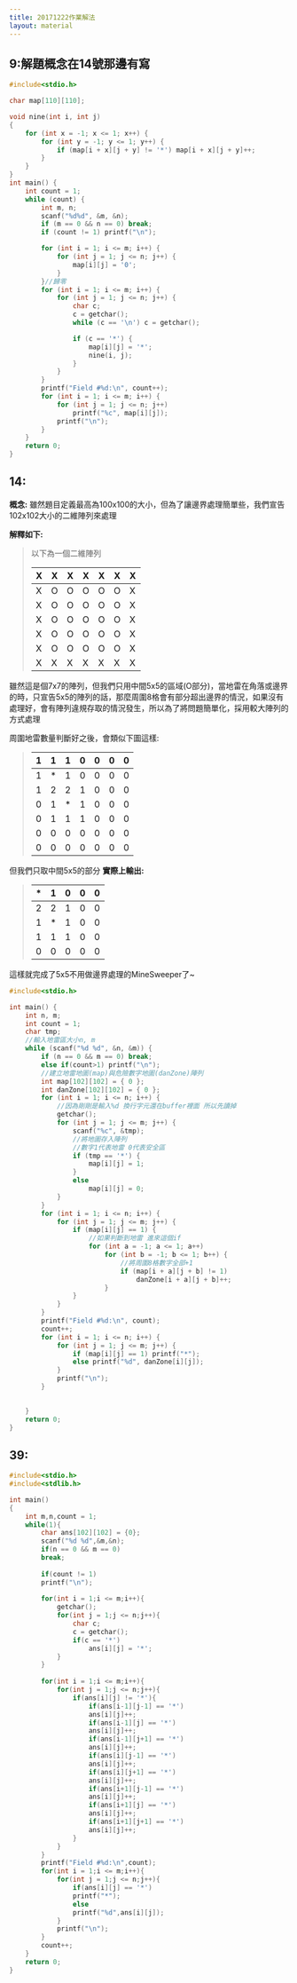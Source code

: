 ```yaml
---
title: 20171222作業解法
layout: material
---
```


## 9:解題概念在14號那邊有寫
``` c++
#include<stdio.h> 

char map[110][110];

void nine(int i, int j)
{
    for (int x = -1; x <= 1; x++) {
        for (int y = -1; y <= 1; y++) {
            if (map[i + x][j + y] != '*') map[i + x][j + y]++;
        }
    }
}
int main() {
    int count = 1;
    while (count) {
        int m, n;
        scanf("%d%d", &m, &n);
        if (m == 0 && n == 0) break;
        if (count != 1) printf("\n");

        for (int i = 1; i <= m; i++) {
            for (int j = 1; j <= n; j++) {
                map[i][j] = '0';
            }
        }//歸零 
        for (int i = 1; i <= m; i++) {
            for (int j = 1; j <= n; j++) {
                char c;
                c = getchar();
                while (c == '\n') c = getchar();

                if (c == '*') {
                    map[i][j] = '*';
                    nine(i, j);
                }
            }
        }
        printf("Field #%d:\n", count++);
        for (int i = 1; i <= m; i++) {
            for (int j = 1; j <= n; j++)
                printf("%c", map[i][j]);
            printf("\n");
        }
    }
    return 0;
}
```

## 14:
**概念:**
雖然題目定義最高為100x100的大小，但為了讓邊界處理簡單些，我們宣告102x102大小的二維陣列來處理

**解釋如下:**
> 以下為一個二維陣列
> 
> 
> | X | X | X | X | X | X | X |
> | -------- | -------- | -------- | -------- | -------- | -------- | -------- |
> | X | O     | O     | O     | O     | O     | X     |
> | X | O | O | O | O | O | X |
> | X     | O     | O     | O     | O     | O     | X     |
> | X | O | O | O | O | O | X |
> | X     | O     | O     | O     | O     | O     | X     |
> | X | X | X | X | X | X | X |
> 
  
雖然這是個7x7的陣列，但我們只用中間5x5的區域(O部分)，當地雷在角落或邊界的時，只宣告5x5的陣列的話，那麼周圍8格會有部分超出邊界的情況，如果沒有處理好，會有陣列違規存取的情況發生，所以為了將問題簡單化，採用較大陣列的方式處理

周圍地雷數量判斷好之後，會類似下圖這樣:

> | 1 | 1 | 1 | 0 | 0 | 0 | 0 |
> | -------- | -------- | -------- | -------- | -------- | -------- | -------- |
> | 1 | * | 1 | 0 | 0 | 0 | 0 |
> | 1 | 2 | 2 | 1 | 0 | 0 | 0 |
> | 0 | 1 | * | 1 | 0 | 0 | 0 |
> | 0 | 1 | 1 | 1 | 0 | 0 | 0 |
> | 0 | 0 | 0 | 0 | 0 | 0 | 0 |
> | 0 | 0 | 0 | 0 | 0 | 0 | 0 |
> 
  
但我們只取中間5x5的部分
**實際上輸出:**
  
> | * | 1 | 0 | 0 | 0 |
> | -------- | -------- | -------- | -------- | -------- |
> | 2 | 2 | 1 | 0 | 0 |
> | 1 | * | 1 | 0 | 0 |
> | 1 | 1 | 1 | 0 | 0 |
> | 0 | 0 | 0 | 0 | 0 |
> 
  
    
這樣就完成了5x5不用做邊界處理的MineSweeper了~
  
``` c++
#include<stdio.h>

int main() {
    int n, m;
    int count = 1;
    char tmp;
    //輸入地雷區大小n, m
    while (scanf("%d %d", &n, &m)) {
        if (n == 0 && m == 0) break;
        else if(count>1) printf("\n");
        //建立地雷地圖(map)與危險數字地圖(danZone)陣列
        int map[102][102] = { 0 };
        int danZone[102][102] = { 0 };
        for (int i = 1; i <= n; i++) {
            //因為剛剛是輸入%d 換行字元還在buffer裡面 所以先讀掉
            getchar();
            for (int j = 1; j <= m; j++) {
                scanf("%c", &tmp);
                //將地圖存入陣列
                //數字1代表地雷 0代表安全區
                if (tmp == '*') {
                    map[i][j] = 1;
                }
                else
                    map[i][j] = 0;
            }
        }
        for (int i = 1; i <= n; i++) {
            for (int j = 1; j <= m; j++) {
                if (map[i][j] == 1) {
                    //如果判斷到地雷 進來這個if
                    for (int a = -1; a <= 1; a++)
                        for (int b = -1; b <= 1; b++) {
                            //將周圍8格數字全部+1
                            if (map[i + a][j + b] != 1)
                                danZone[i + a][j + b]++;
                        }
                }
            }
        }
        printf("Field #%d:\n", count);
        count++;
        for (int i = 1; i <= n; i++) {
            for (int j = 1; j <= m; j++) {
                if (map[i][j] == 1) printf("*");
                else printf("%d", danZone[i][j]);
            }
            printf("\n");
        }
        

    }
    return 0;
}

```

## 39:
```cpp
#include<stdio.h>
#include<stdlib.h>

int main()
{
	int m,n,count = 1;
	while(1){
		char ans[102][102] = {0};
		scanf("%d %d",&m,&n);
		if(n == 0 && m == 0)
		break;
		
		if(count != 1)
		printf("\n");
				
		for(int i = 1;i <= m;i++){
			getchar();
			for(int j = 1;j <= n;j++){
				char c;
				c = getchar();
				if(c == '*')
					ans[i][j] = '*';
			}
		}
			
		for(int i = 1;i <= m;i++){
			for(int j = 1;j <= n;j++){
				if(ans[i][j] != '*'){
					if(ans[i-1][j-1] == '*')
					ans[i][j]++;
					if(ans[i-1][j] == '*')
					ans[i][j]++;
					if(ans[i-1][j+1] == '*')
					ans[i][j]++;
					if(ans[i][j-1] == '*')
					ans[i][j]++;
					if(ans[i][j+1] == '*')
					ans[i][j]++;
					if(ans[i+1][j-1] == '*')
					ans[i][j]++;
					if(ans[i+1][j] == '*')
					ans[i][j]++;
					if(ans[i+1][j+1] == '*')
					ans[i][j]++;
				} 
			}
		}
		printf("Field #%d:\n",count);
		for(int i = 1;i <= m;i++){
			for(int j = 1;j <= n;j++){
				if(ans[i][j] == '*')
				printf("*");
				else
				printf("%d",ans[i][j]);
			}
			printf("\n");
		}
		count++;
	}
	return 0;
}

```
